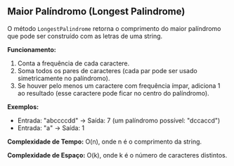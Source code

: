 ## Maior Palíndromo (Longest Palindrome)

O método `LongestPalindrome` retorna o comprimento do maior palíndromo que pode ser construído com as letras de uma string.

**Funcionamento:**
1. Conta a frequência de cada caractere.
2. Soma todos os pares de caracteres (cada par pode ser usado simetricamente no palíndromo).
3. Se houver pelo menos um caractere com frequência ímpar, adiciona 1 ao resultado (esse caractere pode ficar no centro do palíndromo).

**Exemplos:**
- Entrada: "abccccdd" → Saída: 7 (um palíndromo possível: "dccaccd")
- Entrada: "a" → Saída: 1

**Complexidade de Tempo:** O(n), onde n é o comprimento da string.

**Complexidade de Espaço:** O(k), onde k é o número de caracteres distintos.
